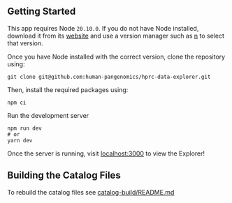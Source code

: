 ## Getting Started

This app requires Node `20.10.0`. If you do not have Node installed, download it from its
[website](https://nodejs.org/en/download/package-manager) and use a version manager such as
[n](https://www.npmjs.com/package/n/v/5.0.1) to select that version.

Once you have Node installed with the correct version, clone the repository using:

```shell
git clone git@github.com:human-pangenomics/hprc-data-explorer.git
```

Then, install the required packages using:
```shell
npm ci
```

Run the development server

```shell
npm run dev
# or
yarn dev
```

Once the server is running, visit [localhost:3000](localhost:3000) to view the Explorer!

## Building the Catalog Files

To rebuild the catalog files see [catalog-build/README.md](catalog-build/README.md)
